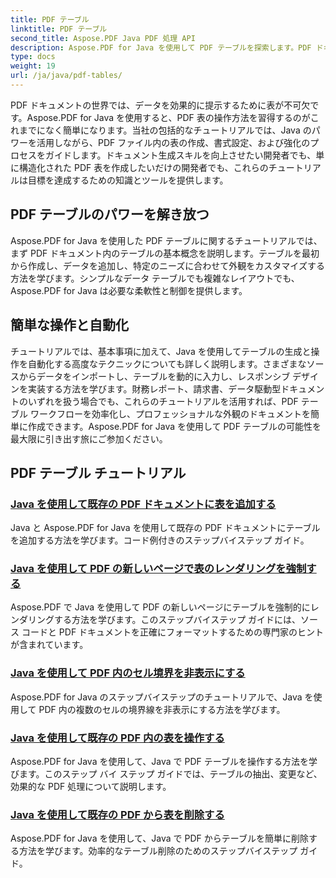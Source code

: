 ```yaml
---
title: PDF テーブル
linktitle: PDF テーブル
second_title: Aspose.PDF Java PDF 処理 API
description: Aspose.PDF for Java を使用して PDF テーブルを探索します。PDF ドキュメント内のテーブルを簡単に作成および操作します。
type: docs
weight: 19
url: /ja/java/pdf-tables/
---
```


PDF ドキュメントの世界では、データを効果的に提示するために表が不可欠です。Aspose.PDF for Java を使用すると、PDF 表の操作方法を習得するのがこれまでになく簡単になります。当社の包括的なチュートリアルでは、Java のパワーを活用しながら、PDF ファイル内の表の作成、書式設定、および強化のプロセスをガイドします。ドキュメント生成スキルを向上させたい開発者でも、単に構造化された PDF 表を作成したいだけの開発者でも、これらのチュートリアルは目標を達成するための知識とツールを提供します。

## PDF テーブルのパワーを解き放つ

Aspose.PDF for Java を使用した PDF テーブルに関するチュートリアルでは、まず PDF ドキュメント内のテーブルの基本概念を説明します。テーブルを最初から作成し、データを追加し、特定のニーズに合わせて外観をカスタマイズする方法を学びます。シンプルなデータ テーブルでも複雑なレイアウトでも、Aspose.PDF for Java は必要な柔軟性と制御を提供します。

## 簡単な操作と自動化

チュートリアルでは、基本事項に加えて、Java を使用してテーブルの生成と操作を自動化する高度なテクニックについても詳しく説明します。さまざまなソースからデータをインポートし、テーブルを動的に入力し、レスポンシブ デザインを実装する方法を学びます。財務レポート、請求書、データ駆動型ドキュメントのいずれを扱う場合でも、これらのチュートリアルを活用すれば、PDF テーブル ワークフローを効率化し、プロフェッショナルな外観のドキュメントを簡単に作成できます。Aspose.PDF for Java を使用して PDF テーブルの可能性を最大限に引き出す旅にご参加ください。

## PDF テーブル チュートリアル
### [Java を使用して既存の PDF ドキュメントに表を追加する](./add-table-in-existing-pdf-document-using-java/)
Java と Aspose.PDF for Java を使用して既存の PDF ドキュメントにテーブルを追加する方法を学びます。コード例付きのステップバイステップ ガイド。
### [Java を使用して PDF の新しいページで表のレンダリングを強制する](./force-table-rendering-on-new-page-in-pdf-using-java/)
Aspose.PDF で Java を使用して PDF の新しいページにテーブルを強制的にレンダリングする方法を学びます。このステップバイステップ ガイドには、ソース コードと PDF ドキュメントを正確にフォーマットするための専門家のヒントが含まれています。
### [Java を使用して PDF 内のセル境界を非表示にする](./hide-spanned-cell-border-in-pdf-using-java/)
Aspose.PDF for Java のステップバイステップのチュートリアルで、Java を使用して PDF 内の複数のセルの境界線を非表示にする方法を学びます。
### [Java を使用して既存の PDF 内の表を操作する](./manipulate-tables-in-existing-pdf-using-java/)
Aspose.PDF for Java を使用して、Java で PDF テーブルを操作する方法を学びます。このステップ バイ ステップ ガイドでは、テーブルの抽出、変更など、効果的な PDF 処理について説明します。
### [Java を使用して既存の PDF から表を削除する](./remove-tables-from-existing-pdf-using-java/)
Aspose.PDF for Java を使用して、Java で PDF からテーブルを簡単に削除する方法を学びます。効率的なテーブル削除のためのステップバイステップ ガイド。